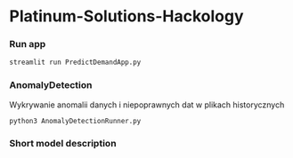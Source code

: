 # Platinum-Solutions-Hackology

### Run app

```bash
streamlit run PredictDemandApp.py 
```

### AnomalyDetection

Wykrywanie anomalii danych i niepoprawnych dat w plikach historycznych

```bash
python3 AnomalyDetectionRunner.py 
```

### Short model description

